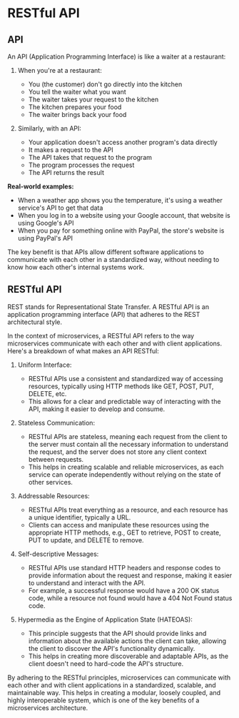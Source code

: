 # RESTful API

## API

An API (Application Programming Interface) is like a waiter at a restaurant:
1. When you're at a restaurant:
    - You (the customer) don't go directly into the kitchen
    - You tell the waiter what you want
    - The waiter takes your request to the kitchen
    - The kitchen prepares your food
    - The waiter brings back your food

2. Similarly, with an API:
    - Your application doesn't access another program's data directly
    - It makes a request to the API
    - The API takes that request to the program
    - The program processes the request
    - The API returns the result

**Real-world examples:**
- When a weather app shows you the temperature, it's using a weather service's API to get that data
- When you log in to a website using your Google account, that website is using Google's API
- When you pay for something online with PayPal, the store's website is using PayPal's API

The key benefit is that APIs allow different software applications to communicate with each other in a standardized way, without needing to know how each other's internal systems work.

## RESTful API

REST stands for Representational State Transfer. A RESTful API is an application programming interface (API) that adheres to the REST architectural style.

In the context of microservices, a RESTful API refers to the way microservices communicate with each other and with client applications. Here's a breakdown of what makes an API RESTful:

1. Uniform Interface:
   - RESTful APIs use a consistent and standardized way of accessing resources, typically using HTTP methods like GET, POST, PUT, DELETE, etc.
   - This allows for a clear and predictable way of interacting with the API, making it easier to develop and consume.

2. Stateless Communication:
   - RESTful APIs are stateless, meaning each request from the client to the server must contain all the necessary information to understand the request, and the server does not store any client context between requests.
   - This helps in creating scalable and reliable microservices, as each service can operate independently without relying on the state of other services.

3. Addressable Resources:
   - RESTful APIs treat everything as a resource, and each resource has a unique identifier, typically a URL.
   - Clients can access and manipulate these resources using the appropriate HTTP methods, e.g., GET to retrieve, POST to create, PUT to update, and DELETE to remove.

4. Self-descriptive Messages:
   - RESTful APIs use standard HTTP headers and response codes to provide information about the request and response, making it easier to understand and interact with the API.
   - For example, a successful response would have a 200 OK status code, while a resource not found would have a 404 Not Found status code.

5. Hypermedia as the Engine of Application State (HATEOAS):
   - This principle suggests that the API should provide links and information about the available actions the client can take, allowing the client to discover the API's functionality dynamically.
   - This helps in creating more discoverable and adaptable APIs, as the client doesn't need to hard-code the API's structure.

By adhering to the RESTful principles, microservices can communicate with each other and with client applications in a standardized, scalable, and maintainable way. This helps in creating a modular, loosely coupled, and highly interoperable system, which is one of the key benefits of a microservices architecture.